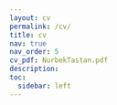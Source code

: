 ```yaml
---
layout: cv
permalink: /cv/
title: cv
nav: true
nav_order: 5
cv_pdf: NurbekTastan.pdf
description: 
toc:
  sidebar: left
---
```

